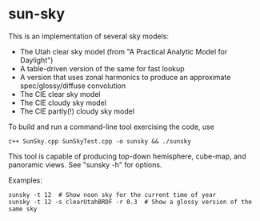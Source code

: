 sun-sky
=======

This is an implementation of several sky models:

* The Utah clear sky model (from "A Practical Analytic Model for Daylight")
* A table-driven version of the same for fast lookup
* A version that uses zonal harmonics to produce an approximate spec/glossy/diffuse convolution
* The CIE clear sky model
* The CIE cloudy sky model
* The CIE partly(!) cloudy sky model
    
To build and run a command-line tool exercising the code, use

    c++ SunSky.cpp SunSkyTest.cpp -o sunsky && ./sunsky

This tool is capable of producing top-down hemisphere, cube-map, and panoramic
views. See "sunsky -h" for options. 

Examples:

    sunsky -t 12  # Show noon sky for the current time of year
    sunsky -t 12 -s clearUtahBRDF -r 0.3  # Show a glossy version of the same sky
